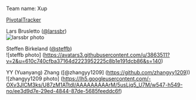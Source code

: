 Team name: Xup


[PivotalTracker](https://www.pivotaltracker.com/s/projects/1193856)




Lars Brusletto
([@larssbr](https://github.com/larssbr/))  
![larssbr photo](https://avatars3.githubusercontent.com/u/3809279?v=2&s=460)

Steffen Birkeland
([@steffb](https://github.com/steffb/))  
![steffb photo] (https://avatars3.githubusercontent.com/u/3863511?v=2&u=610c740cfba37164d2223952225c8b1e191dcb86&s=140)


YY (Yuanyang) Zhang ([@zhangyy1209] (https://github.com/zhangyy1209))
![zhangyy1209 photo] (https://lh5.googleusercontent.com/-OXv3JlCM3ks/U87zM1ATtdI/AAAAAAAAArM/5usLjq5_U7M/w547-h549-no/ee3d9d7e-29ed-4844-87de-5685feeddc6f)
